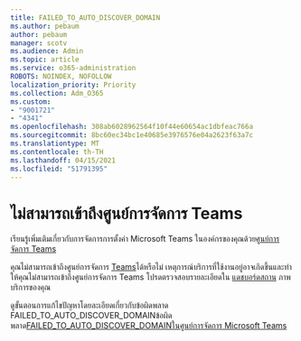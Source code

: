 ```yaml
---
title: FAILED_TO_AUTO_DISCOVER_DOMAIN
ms.author: pebaum
author: pebaum
manager: scotv
ms.audience: Admin
ms.topic: article
ms.service: o365-administration
ROBOTS: NOINDEX, NOFOLLOW
localization_priority: Priority
ms.collection: Adm_O365
ms.custom:
- "9001721"
- "4341"
ms.openlocfilehash: 308ab6028962564f10f44e60654ac1dbfeac766a
ms.sourcegitcommit: 8bc60ec34bc1e40685e3976576e04a2623f63a7c
ms.translationtype: MT
ms.contentlocale: th-TH
ms.lasthandoff: 04/15/2021
ms.locfileid: "51791395"
---
```

# <a name="no-access-to-teams-admin-center"></a>ไม่สามารถเข้าถึงศูนย์การจัดการ Teams

เรียนรู้เพิ่มเติมเกี่ยวกับการจัดการการตั้งค่า Microsoft Teams ในองค์กรของคุณด้วย[ศูนย์การจัดการ Teams](https://docs.microsoft.com/microsoftteams/enable-features-office-365)

คุณไม่สามารถเข้าถึงศูนย์การจัดการ [Teams](https://docs.microsoft.com/microsoftteams/enable-features-office-365)ได้หรือไม่ เหตุการณ์บริการที่ใช้งานอยู่อาจเกิดขึ้นและทําให้คุณไม่สามารถเข้าถึงศูนย์การจัดการ Teams โปรดตรวจสอบรายละเอียดใน [แดชบอร์ดสถาน](https://status.office365.com/) ภาพบริการของคุณ

ดูขั้นตอนการแก้ไขปัญหาโดยละเอียดเกี่ยวกับข้อผิดพลาด FAILED_TO_AUTO_DISCOVER_DOMAINข้อผิดพลาด[FAILED_TO_AUTO_DISCOVER_DOMAINในศูนย์การจัดการ Microsoft Teams](https://docs.microsoft.com/microsoftteams/troubleshoot/teams-administration/failed-to-auto-discover-domain-error-teams-admin-center)
